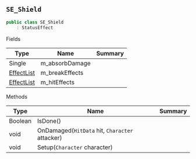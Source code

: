 ## `SE_Shield`

```csharp
public class SE_Shield
    : StatusEffect

```

Fields

| Type | Name | Summary | 
| --- | --- | --- | 
| Single | m_absorbDamage |  | 
| [EffectList](./EffectList.md) | m_breakEffects |  | 
| [EffectList](./EffectList.md) | m_hitEffects |  | 


Methods

| Type | Name | Summary | 
| --- | --- | --- | 
| Boolean | IsDone() |  | 
| void | OnDamaged(`HitData` hit, `Character` attacker) |  | 
| void | Setup(`Character` character) |  | 


